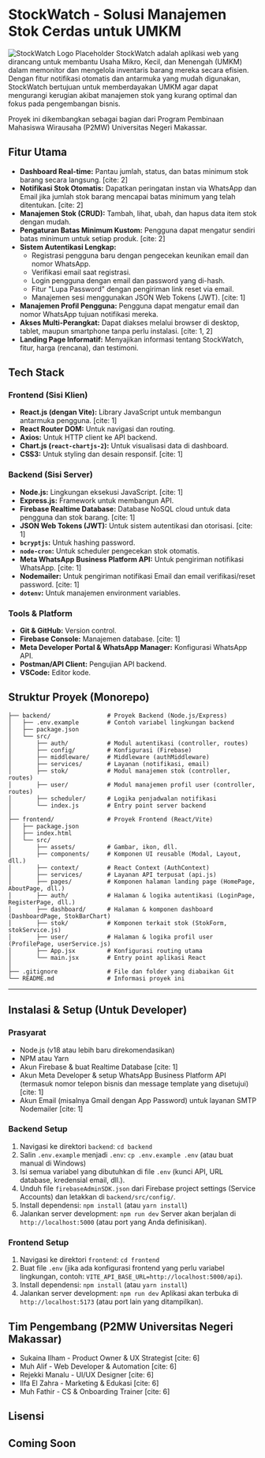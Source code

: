 # StockWatch - Solusi Manajemen Stok Cerdas untuk UMKM

![StockWatch Logo Placeholder](https://pkwu100.my.canva.site/sukainailham/_assets/media/556e3ee73094232b6ff1f0e84ff1035a.png)
StockWatch adalah aplikasi web yang dirancang untuk membantu Usaha Mikro, Kecil, dan Menengah (UMKM) dalam memonitor dan mengelola inventaris barang mereka secara efisien. Dengan fitur notifikasi otomatis dan antarmuka yang mudah digunakan, StockWatch bertujuan untuk memberdayakan UMKM agar dapat mengurangi kerugian akibat manajemen stok yang kurang optimal dan fokus pada pengembangan bisnis.

Proyek ini dikembangkan sebagai bagian dari Program Pembinaan Mahasiswa Wirausaha (P2MW) Universitas Negeri Makassar.

## Fitur Utama

* **Dashboard Real-time:** Pantau jumlah, status, dan batas minimum stok barang secara langsung. [cite: 2]
* **Notifikasi Stok Otomatis:** Dapatkan peringatan instan via WhatsApp dan Email jika jumlah stok barang mencapai batas minimum yang telah ditentukan. [cite: 2]
* **Manajemen Stok (CRUD):** Tambah, lihat, ubah, dan hapus data item stok dengan mudah.
* **Pengaturan Batas Minimum Kustom:** Pengguna dapat mengatur sendiri batas minimum untuk setiap produk. [cite: 2]
* **Sistem Autentikasi Lengkap:**
    * Registrasi pengguna baru dengan pengecekan keunikan email dan nomor WhatsApp.
    * Verifikasi email saat registrasi.
    * Login pengguna dengan email dan password yang di-hash.
    * Fitur "Lupa Password" dengan pengiriman link reset via email.
    * Manajemen sesi menggunakan JSON Web Tokens (JWT). [cite: 1]
* **Manajemen Profil Pengguna:** Pengguna dapat mengatur email dan nomor WhatsApp tujuan notifikasi mereka.
* **Akses Multi-Perangkat:** Dapat diakses melalui browser di desktop, tablet, maupun smartphone tanpa perlu instalasi. [cite: 1, 2]
* **Landing Page Informatif:** Menyajikan informasi tentang StockWatch, fitur, harga (rencana), dan testimoni.

## Tech Stack

### Frontend (Sisi Klien)
* **React.js (dengan Vite):** Library JavaScript untuk membangun antarmuka pengguna. [cite: 1]
* **React Router DOM:** Untuk navigasi dan routing.
* **Axios:** Untuk HTTP client ke API backend.
* **Chart.js (`react-chartjs-2`):** Untuk visualisasi data di dashboard.
* **CSS3:** Untuk styling dan desain responsif. [cite: 1]

### Backend (Sisi Server)
* **Node.js:** Lingkungan eksekusi JavaScript. [cite: 1]
* **Express.js:** Framework untuk membangun API.
* **Firebase Realtime Database:** Database NoSQL cloud untuk data pengguna dan stok barang. [cite: 1]
* **JSON Web Tokens (JWT):** Untuk sistem autentikasi dan otorisasi. [cite: 1]
* **`bcryptjs`:** Untuk hashing password.
* **`node-cron`:** Untuk scheduler pengecekan stok otomatis.
* **Meta WhatsApp Business Platform API:** Untuk pengiriman notifikasi WhatsApp. [cite: 1]
* **Nodemailer:** Untuk pengiriman notifikasi Email dan email verifikasi/reset password. [cite: 1]
* **`dotenv`:** Untuk manajemen environment variables.

### Tools & Platform
* **Git & GitHub:** Version control.
* **Firebase Console:** Manajemen database. [cite: 1]
* **Meta Developer Portal & WhatsApp Manager:** Konfigurasi WhatsApp API.
* **Postman/API Client:** Pengujian API backend.
* **VSCode:** Editor kode.

## Struktur Proyek (Monorepo)
```stockwatch-app/
├── backend/                # Proyek Backend (Node.js/Express)
│   ├── .env.example        # Contoh variabel lingkungan backend
│   ├── package.json
│   └── src/
│       ├── auth/           # Modul autentikasi (controller, routes)
│       ├── config/         # Konfigurasi (Firebase)
│       ├── middleware/     # Middleware (authMiddleware)
│       ├── services/       # Layanan (notifikasi, email)
│       ├── stok/           # Modul manajemen stok (controller, routes)
│       ├── user/           # Modul manajemen profil user (controller, routes)
│       ├── scheduler/      # Logika penjadwalan notifikasi
│       └── index.js        # Entry point server backend
│
├── frontend/               # Proyek Frontend (React/Vite)
│   ├── package.json
│   ├── index.html
│   └── src/
│       ├── assets/         # Gambar, ikon, dll.
│       ├── components/     # Komponen UI reusable (Modal, Layout, dll.)
│       ├── context/        # React Context (AuthContext)
│       ├── services/       # Layanan API terpusat (api.js)
│       ├── pages/          # Komponen halaman landing page (HomePage, AboutPage, dll.)
│       ├── auth/           # Halaman & logika autentikasi (LoginPage, RegisterPage, dll.)
│       ├── dashboard/      # Halaman & komponen dashboard (DashboardPage, StokBarChart)
│       ├── stok/           # Komponen terkait stok (StokForm, stokService.js)
│       ├── user/           # Halaman & logika profil user (ProfilePage, userService.js)
│       ├── App.jsx         # Konfigurasi routing utama
│       └── main.jsx        # Entry point aplikasi React
│
├── .gitignore              # File dan folder yang diabaikan Git
└── README.md               # Informasi proyek ini
```

---


## Instalasi & Setup (Untuk Developer)

### Prasyarat
* Node.js (v18 atau lebih baru direkomendasikan)
* NPM atau Yarn
* Akun Firebase & buat Realtime Database [cite: 1]
* Akun Meta Developer & setup WhatsApp Business Platform API (termasuk nomor telepon bisnis dan message template yang disetujui) [cite: 1]
* Akun Email (misalnya Gmail dengan App Password) untuk layanan SMTP Nodemailer [cite: 1]

### Backend Setup
1.  Navigasi ke direktori `backend`: `cd backend`
2.  Salin `.env.example` menjadi `.env`: `cp .env.example .env` (atau buat manual di Windows)
3.  Isi semua variabel yang dibutuhkan di file `.env` (kunci API, URL database, kredensial email, dll.).
4.  Unduh file `firebaseAdminSDK.json` dari Firebase project settings (Service Accounts) dan letakkan di `backend/src/config/`.
5.  Install dependensi: `npm install` (atau `yarn install`)
6.  Jalankan server development: `npm run dev`
    Server akan berjalan di `http://localhost:5000` (atau port yang Anda definisikan).

### Frontend Setup
1.  Navigasi ke direktori `frontend`: `cd frontend`
2.  Buat file `.env` (jika ada konfigurasi frontend yang perlu variabel lingkungan, contoh: `VITE_API_BASE_URL=http://localhost:5000/api`).
3.  Install dependensi: `npm install` (atau `yarn install`)
4.  Jalankan server development: `npm run dev`
    Aplikasi akan terbuka di `http://localhost:5173` (atau port lain yang ditampilkan).


## Tim Pengembang (P2MW Universitas Negeri Makassar)
* Sukaina Ilham - Product Owner & UX Strategist [cite: 6]
* Muh Alif - Web Developer & Automation [cite: 6]
* Rejekki Manalu - UI/UX Designer [cite: 6]
* Ilfa El Zahra - Marketing & Edukasi [cite: 6]
* Muh Fathir - CS & Onboarding Trainer [cite: 6]

## Lisensi
Coming Soon
---
